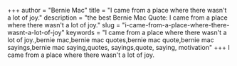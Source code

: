 +++
author = "Bernie Mac"
title = "I came from a place where there wasn't a lot of joy."
description = "the best Bernie Mac Quote: I came from a place where there wasn't a lot of joy."
slug = "i-came-from-a-place-where-there-wasnt-a-lot-of-joy"
keywords = "I came from a place where there wasn't a lot of joy.,bernie mac,bernie mac quotes,bernie mac quote,bernie mac sayings,bernie mac saying,quotes, sayings,quote, saying, motivation"
+++
I came from a place where there wasn't a lot of joy.
